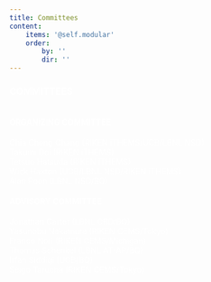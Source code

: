 ```yaml
---
title: Committees
content:
    items: '@self.modular'
    order:
        by: ''
        dir: ''
---
```


<h3> <font color="#FFFFFF">COMMITTEES </font></h3>
<div class="row">
  <div class="column">
      <h4> <font color="#FFFFFF">ORGANIZING COMMITTEE</font></h4>
      <font color="#FFFFFF">
      Chia Cheng Chang (RIKEN iTHEMS/UCB/LBNL NSD)</br>
      Takumi Doi (RIKEN iTHEMS)</br>
      Tetsuo Hatsuda (RIKEN iTHEMS)</br>
      Wick Haxton (UCB/LBNL NSD/RIKEN iTHEMS)</br>
      Alan Poon (LBNL NSD/BQ)
      </font>
  </div>
  <div class="column">
      <h4> <font color="#FFFFFF">ADVISORY COMMITTEE</font></h4>
    <font color="#FFFFFF">
       Jonathan Carter (LBNL CRD/BQ)</br>
       Yasunobu Nakamura (RIKEN CEMS/Tokyo)</br>
       Franco Nori (RIKEN CEMS/Michigan)</br>
       Thomas Schenkel (LBNL AT-AP/BQ)</br>
       Irfan Siddiqi (UCB/BQ)</br>
       Seigo Tarucha (RIKEN CEMS/Tokyo)
      </font>
  </div>
</div> 